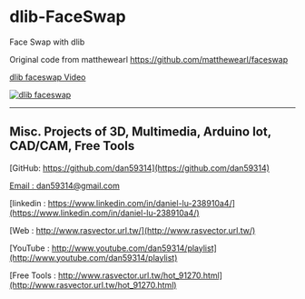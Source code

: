 # dlib-FaceSwap
Face Swap with dlib

Original code from matthewearl
https://github.com/matthewearl/faceswap

	
[dlib faceswap Video](https://youtu.be/TY01A5BjDOY)

[![dlib faceswap](https://github.com/dan59314/dlib-FaceSwap/tree/master/dlib_faceswap/camera.jpg)](https://youtu.be/TY01A5BjDOY?t=0s "dlib faceswap") 



------------------------------------------------------------------------------------
## Misc. Projects of 3D, Multimedia, Arduino Iot, CAD/CAM, Free Tools

[GitHub: https://github.com/dan59314](https://github.com/dan59314)

[Email : dan59314@gmail.com](dan59314@gmail.com)

[linkedin : https://www.linkedin.com/in/daniel-lu-238910a4/](https://www.linkedin.com/in/daniel-lu-238910a4/)

[Web : http://www.rasvector.url.tw/](http://www.rasvector.url.tw/)

[YouTube : http://www.youtube.com/dan59314/playlist](http://www.youtube.com/dan59314/playlist)

[Free Tools : http://www.rasvector.url.tw/hot_91270.html](http://www.rasvector.url.tw/hot_91270.html)

